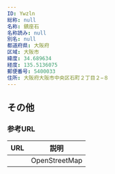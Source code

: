```yaml
---
ID: Ywzln
総称: null
名称: 鎮座石
名称読み: null
別名: null
都道府県: 大阪府
区域: 大阪市
緯度: 34.689634
経度: 135.5136075
郵便番号: 5400033
住所: 大阪府大阪市中央区石町２丁目２−８
---
```


## その他

### 参考URL

| URL | 説明          |
| --- | ------------- |
|     | OpenStreetMap |
